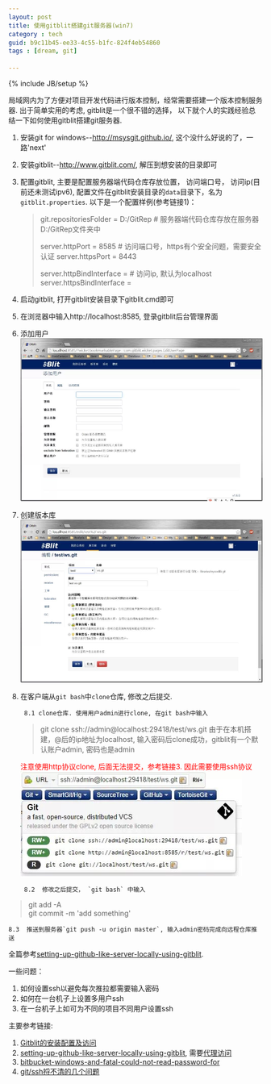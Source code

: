 ```yaml
---
layout: post
title: 使用gitblit搭建git服务器(win7)
category : tech
guid: b9c11b45-ee33-4c55-b1fc-824f4eb54860
tags : [dream, git]

---
```

{% include JB/setup %}

局域网内为了方便对项目开发代码进行版本控制，经常需要搭建一个版本控制服务器. 出于简单实用的考虑, gitblit是一个很不错的选择， 以下就个人的实践经验总结一下如何使用gitblit搭建git服务器. 

1. 安装git for windows--<http://msysgit.github.io/>, 这个没什么好说的了，一路'next'

2. 安装gitblit--<http://www.gitblit.com/>,  解压到想安装的目录即可

3. 配置gitblit, 主要是配置服务器端代码仓库存放位置， 访问端口号， 访问ip(目前还未测试ipv6), 配置文件在gitblit安装目录的`data`目录下，名为`gitblit.properties`. 以下是一个配置样例(参考链接1)：

	> git.repositoriesFolder = D:/GitRep     # 服务器端代码仓库存放在服务器D:/GitRep文件夹中
	> 
	> server.httpPort = 8585                     # 访问端口号，https有个安全问题，需要安全认证
	> server.httpsPort = 8443
	> 
	> server.httpBindInterface =                # 访问ip, 默认为localhost
	> server.httpsBindInterface =

4. 启动gitblit, 打开gitblit安装目录下gitblit.cmd即可

5. 在浏览器中输入http://localhost:8585, 登录gitblit后台管理界面

6. 添加用户  ![gitblit-add-user](/assets/images/git/gitblit-add-user.jpg)

7. 创建版本库   ![gitblit-create_repos](/assets/images/git/gitblit-create-repos.jpg)

8. 在客户端从`git bash`中`clone`仓库, 修改之后提交.

		8.1 clone仓库. 使用用户admin进行clone, 在git bash中输入
    >    git clone ssh://admin@localhost:29418/test/ws.git
    由于在本机搭建，@后的ip地址为localhost, 输入密码后clone成功，gitblit有一个默认账户admin, 密码也是admin

    <font color="red">注意使用http协议clone, 后面无法提交，参考链接3. 因此需要使用ssh协议</font> ![gitblit-ssh](/assets/images/git/gitblit-ssh.jpg)

		8.2  修改之后提交， `git bash` 中输入

> git add -A   
> git commit -m 'add something'  



	8.3  推送到服务器`git push -u origin master`, 输入admin密码完成向远程仓库推送


全篇参考[setting-up-github-like-server-locally-using-gitblit](https://amitgharat.wordpress.com/2013/07/16/setting-up-github-like-server-locally-using-gitblit).



一些问题：

1. 如何设置ssh以避免每次推拉都需要输入密码
2. 如何在一台机子上设置多用户ssh
3. 在一台机子上如可为不同的项目不同用户设置ssh



主要参考链接:   
1. [Gitblit的安装配置及访问](http://blog.csdn.net/ryanzll/article/details/8823082)        
2. [setting-up-github-like-server-locally-using-gitblit](https://amitgharat.wordpress.com/2013/07/16/setting-up-github-like-server-locally-using-gitblit), 需要[代理访问](https://51fanqiang.net/)    
3. [bitbucket-windows-and-fatal-could-not-read-password-for](http://stackoverflow.com/questions/20923193/bitbucket-windows-and-fatal-could-not-read-password-for)   
4. [git/ssh捋不清的几个问题](http://www.cnblogs.com/hustskyking/p/problems-in-git-when-ssh.html)
